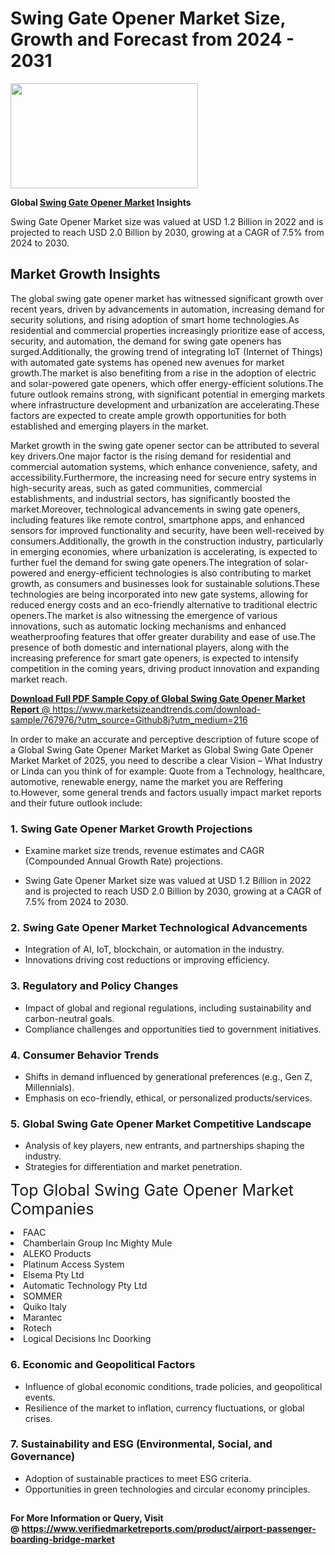 <H1>Swing Gate Opener Market Size, Growth and Forecast from 2024 - 2031</H1><img class="aligncenter size-medium wp-image-584254" src="https://thirdeyenews.in/wp-content/uploads/2024/09/Global-Market-Research-300x168.jpeg" alt="" width="300" height="168" /><p><strong>Global&nbsp;<a href="https://www.marketsizeandtrends.com/download-sample/767976/?utm_source=Github8j?utm_medium=216">Swing Gate Opener Market</a> Insights</strong></p><p>Swing Gate Opener Market size was valued at USD 1.2 Billion in 2022 and is projected to reach USD 2.0 Billion by 2030, growing at a CAGR of 7.5% from 2024 to 2030.</p><p><h2>Market Growth Insights</h2> <p>The global swing gate opener market has witnessed significant growth over recent years, driven by advancements in automation, increasing demand for security solutions, and rising adoption of smart home technologies.As residential and commercial properties increasingly prioritize ease of access, security, and automation, the demand for swing gate openers has surged.Additionally, the growing trend of integrating IoT (Internet of Things) with automated gate systems has opened new avenues for market growth.The market is also benefiting from a rise in the adoption of electric and solar-powered gate openers, which offer energy-efficient solutions.The future outlook remains strong, with significant potential in emerging markets where infrastructure development and urbanization are accelerating.These factors are expected to create ample growth opportunities for both established and emerging players in the market.</p> <p><a href="download_sample_link_here"></a></p> <p>Market growth in the swing gate opener sector can be attributed to several key drivers.One major factor is the rising demand for residential and commercial automation systems, which enhance convenience, safety, and accessibility.Furthermore, the increasing need for secure entry systems in high-security areas, such as gated communities, commercial establishments, and industrial sectors, has significantly boosted the market.Moreover, technological advancements in swing gate openers, including features like remote control, smartphone apps, and enhanced sensors for improved functionality and security, have been well-received by consumers.Additionally, the growth in the construction industry, particularly in emerging economies, where urbanization is accelerating, is expected to further fuel the demand for swing gate openers.The integration of solar-powered and energy-efficient technologies is also contributing to market growth, as consumers and businesses look for sustainable solutions.These technologies are being incorporated into new gate systems, allowing for reduced energy costs and an eco-friendly alternative to traditional electric openers.The market is also witnessing the emergence of various innovations, such as automatic locking mechanisms and enhanced weatherproofing features that offer greater durability and ease of use.The presence of both domestic and international players, along with the increasing preference for smart gate openers, is expected to intensify competition in the coming years, driving product innovation and expanding market reach.</p> <p><a href="get_more_link_here"></p><p><span class=""><strong>Download Full PDF Sample Copy of Global Swing Gate Opener Market Report</strong> @ <a href="https://www.marketsizeandtrends.com/download-sample/767976/?utm_source=Github8j?utm_medium=216" target="_blank">https://www.marketsizeandtrends.com/download-sample/767976/?utm_source=Github8j?utm_medium=216</a></span></p><p>In order to make an accurate and perceptive description of future scope of a Global&nbsp;Swing Gate Opener Market Market as Global&nbsp;Swing Gate Opener Market Market of 2025, you need to describe a clear Vision &ndash; What Industry or Linda can you think of for example: Quote from a Technology, healthcare, automotive, renewable energy, name the market you are Reffering to.However, some general trends and factors usually impact market reports and their future outlook include:</p><h3>1.&nbsp;<strong>Swing Gate Opener Market Growth Projections</strong></h3><ul><li>Examine market size trends, revenue estimates and CAGR (Compounded Annual Growth Rate) projections.</li><li><p>Swing Gate Opener Market size was valued at USD 1.2 Billion in 2022 and is projected to reach USD 2.0 Billion by 2030, growing at a CAGR of 7.5% from 2024 to 2030.</p></li></ul><h3>2.&nbsp;<strong>Swing Gate Opener Market Technological Advancements</strong></h3><ul><li>Integration of AI, IoT, blockchain, or automation in the industry.</li><li>Innovations driving cost reductions or improving efficiency.</li></ul><h3>3.&nbsp;<strong>Regulatory and Policy Changes</strong></h3><ul><li>Impact of global and regional regulations, including sustainability and carbon-neutral goals.</li><li>Compliance challenges and opportunities tied to government initiatives.</li></ul><h3>4.&nbsp;<strong>Consumer Behavior Trends</strong></h3><ul><li>Shifts in demand influenced by generational preferences (e.g., Gen Z, Millennials).</li><li>Emphasis on eco-friendly, ethical, or personalized products/services.</li></ul><h3>5.&nbsp;<strong>Global Swing Gate Opener Market Competitive Landscape</strong></h3><ul><li>Analysis of key players, new entrants, and partnerships shaping the industry.</li><li>Strategies for differentiation and market penetration.</li></ul><p data-pm-slice="1 1 []"><span style="color: inherit; font-family: inherit; font-size: 25px;">Top Global Swing Gate Opener Market Companies</span></p><div class="" data-test-id=""><p><li>FAAC</li><li> Chamberlain Group Inc Mighty Mule</li><li> ALEKO Products</li><li> Platinum Access System</li><li> Elsema Pty Ltd</li><li> Automatic Technology Pty Ltd</li><li> SOMMER</li><li> Quiko Italy</li><li> Marantec</li><li> Rotech</li><li> Logical Decisions Inc Doorking</li></p></div><h3>6.&nbsp;<strong>Economic and Geopolitical Factors</strong></h3><ul><li>Influence of global economic conditions, trade policies, and geopolitical events.</li><li>Resilience of the market to inflation, currency fluctuations, or global crises.</li></ul><h3>7.&nbsp;<strong>Sustainability and ESG (Environmental, Social, and Governance)</strong></h3><ul><li>Adoption of sustainable practices to meet ESG criteria.</li><li>Opportunities in green technologies and circular economy principles.</li></ul><h2><strong style="font-size: 14px;">For More Information or Query, Visit @&nbsp;</strong><a style="background-color: #ffffff; font-size: 14px;" href="https://www.marketsizeandtrends.com/report/swing-gate-opener-market/" target="_blank">https://www.verifiedmarketreports.com/product/airport-passenger-boarding-bridge-market</a></h2>